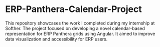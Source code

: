 # ERP-Panthera-Calendar-Project
This repository showcases the work I completed during my internship at Softher. The project focused on developing a novel calendar-based representation for ERP Panthera grids using Angular. It aimed to improve data visualization and accessibility for ERP users.
